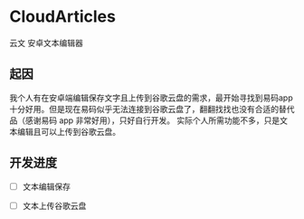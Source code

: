 # CloudArticles
云文 安卓文本编辑器

## 起因
我个人有在安卓端编辑保存文字且上传到谷歌云盘的需求，最开始寻找到易码app十分好用。但是现在易码似乎无法连接到谷歌云盘了，翻翻找找也没有合适的替代品（感谢易码 app 非常好用），只好自行开发。
实际个人所需功能不多，只是文本编辑且可以上传到谷歌云盘。

## 开发进度

- [ ] 文本编辑保存
- [ ] 文本上传谷歌云盘


